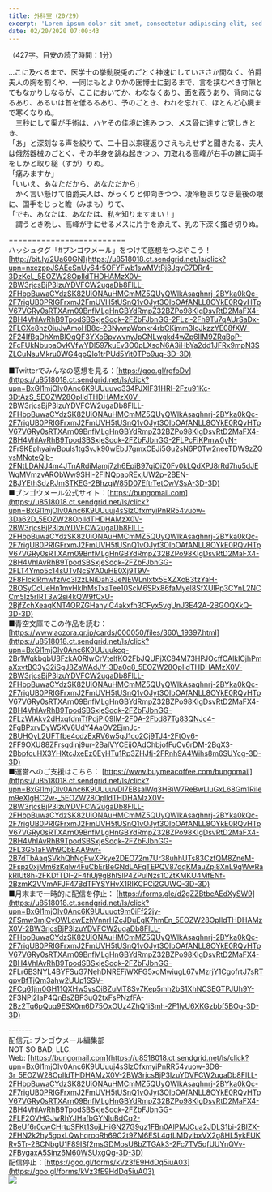 ```yaml
---
title: 外科室（20/29）
excerpt: 'Lorem ipsum dolor sit amet, consectetur adipiscing elit, sed do eiusmod tempor incididunt ut labore et dolore magna aliqua. Praesent elementum facilisis leo vel fringilla est ullamcorper eget. At imperdiet dui accumsan sit amet nulla facilisi morbi tempus.'
date: 02/20/2020 07:00:43
---
```


（427字。目安の読了時間：1分）  
  
…こに及べるまで、医学士の挙動脱兎のごとく神速にしていささか間なく、伯爵夫人の胸を割くや、一同はもとよりかの医博士に到るまで、言を挟むべき寸隙とてもなかりしなるが、ここにおいてか、わななくあり、面を蔽うあり、背向になるあり、あるいは首を低るるあり、予のごとき、われを忘れて、ほとんど心臓まで寒くなりぬ。  
　三秒にして渠が手術は、ハヤその佳境に進みつつ、メス骨に達すと覚しきとき、  
「あ」と深刻なる声を絞りて、二十日以来寝返りさえもえせずと聞きたる、夫人は俄然器械のごとく、その半身を跳ね起きつつ、刀取れる高峰が右手の腕に両手をしかと取り縋（すが）りぬ。  
「痛みますか」  
「いいえ、あなただから、あなただから」  
　かく言い懸けて伯爵夫人は、がっくりと仰向きつつ、凄冷極まりなき最後の眼に、国手をじっと瞻（みまも）りて、  
「でも、あなたは、あなたは、私を知りますまい！」  
　謂うとき晩し、高峰が手にせるメスに片手を添えて、乳の下深く掻き切りぬ。  
  
\=========================  
ハッシュタグ「#ブンゴウメール」をつけて感想をつぶやこう！　  
[http://bit.ly/2Ua60GN](https://u8518018.ct.sendgrid.net/ls/click?upn=nxezppJSAEeSnUy64r5OFYFwb1swMVtRj8JgyC7DRr4-3DzKeL_5EOZW28OpIldTHDHAMzX0V-2BW3rjcsBjP3IzuYDVFCW2ugaDb8FlLL-2FHbpBuwaCYdzSK82UiONAuHMCmMZ5QUyQWlkAsaqhnrj-2BYka0kQc-2F7rigUB0PRlGFrxmJ2FmUVH5tUSnQ1vOJyt3OIbOAfANLL8OYkE0RQvHTpV67VGRy0sRTXArn09BnfMLgHnGBYdRmpZ32BZPo98KIgDsvRtD2MaFX4-2BH4VhlAvRhB9TpodSBSxjeSoqk-2FZbFJbnGG-2FLzl-2Fh9Tu7qAUrSaDx-2FLCXe8hzOiuJvAmoHB8c-2BNywpWpnkr4rbCKjmm3IcJkzzYE08fXW-2F24IfBqDhXmBlOqQF3YXoBpvwvnyJpGNLwgkd4wZp6IIM9ZRqBpP-2FcFUkNbupaOvKVfwYDl597kuEv3O0pLXsoN6A3iHbYa2dd1JFRx9mpN3SZLCuNsuMkru0WG4gpQlo1trPUd5Yit0TPo9ug-3D-3D)  
  
■Twitterでみんなの感想を見る：[https://goo.gl/rgfoDv](https://u8518018.ct.sendgrid.net/ls/click?upn=BxGl1mjOlv0Anc6K9UUuuvo334PJXlF31HRI-2Fzu91Kc-3DtAzS_5EOZW28OpIldTHDHAMzX0V-2BW3rjcsBjP3IzuYDVFCW2ugaDb8FlLL-2FHbpBuwaCYdzSK82UiONAuHMCmMZ5QUyQWlkAsaqhnrj-2BYka0kQc-2F7rigUB0PRlGFrxmJ2FmUVH5tUSnQ1vOJyt3OIbOAfANLL8OYkE0RQvHTpV67VGRy0sRTXArn09BnfMLgHnGBYdRmpZ32BZPo98KIgDsvRtD2MaFX4-2BH4VhlAvRhB9TpodSBSxjeSoqk-2FZbFJbnGG-2FLPcFiKPmw0yN-2Fr9KEphyaiwBpuls1tgSvJk90wEbJ7gmxCEJi5Gu2sN6P0Tw2neeTDW9zZQvsMNoteQjb-2FNtLDANJ4m4JTnARdiMamj7zh6EpiB97giOiZ0Fv0kLQdXPJ8rRd7hu5dJEWqMVmzvARObWw9SHl-2FlNQpapRExjUW2p-2BEN-2BJYEthSdzRJmSTKEG-2BhzgW85D07EftrTetCwVSsA-3D-3D)  
■ブンゴウメール公式サイト：[https://bungomail.com](https://u8518018.ct.sendgrid.net/ls/click?upn=BxGl1mjOlv0Anc6K9UUuuj4sSlzOfxmyiPnRR54vuow-3Da62D_5EOZW28OpIldTHDHAMzX0V-2BW3rjcsBjP3IzuYDVFCW2ugaDb8FlLL-2FHbpBuwaCYdzSK82UiONAuHMCmMZ5QUyQWlkAsaqhnrj-2BYka0kQc-2F7rigUB0PRlGFrxmJ2FmUVH5tUSnQ1vOJyt3OIbOAfANLL8OYkE0RQvHTpV67VGRy0sRTXArn09BnfMLgHnGBYdRmpZ32BZPo98KIgDsvRtD2MaFX4-2BH4VhlAvRhB9TpodSBSxjeSoqk-2FZbFJbnGG-2FLT4Ymo5c14sUTvNcSYA0uHE0Xj9T9V-2F8FIcklRmwfziVo3l2zLNiDah3JeNEWLnIxtx5EXZXoB3tzYaH-2BOSyCcUeHn1mvHkIhMsTxaTee10ScM6SRx86faMyel8SfXUlPp3CYnL2NCCm5Iz5rIRT3w2si4kQW9fCxU-2BjfZchXeaqKNT4ORZGHanyiC4akxfh3CFyx5vgUnJ3E42A-2BGOQXkQ-3D-3D)  
■青空文庫でこの作品を読む：[https://www.aozora.gr.jp/cards/000050/files/360\_19397.html](https://u8518018.ct.sendgrid.net/ls/click?upn=BxGl1mjOlv0Anc6K9UUuukcg-2Br1WqkbqbU8FzkAORlwCrVtelfKO2FbJQUPjXC84M73HPJOcffCAlkICjhPmaXxvtBC3y32iSgJ8ZaWAdJY-3Da0q8_5EOZW28OpIldTHDHAMzX0V-2BW3rjcsBjP3IzuYDVFCW2ugaDb8FlLL-2FHbpBuwaCYdzSK82UiONAuHMCmMZ5QUyQWlkAsaqhnrj-2BYka0kQc-2F7rigUB0PRlGFrxmJ2FmUVH5tUSnQ1vOJyt3OIbOAfANLL8OYkE0RQvHTpV67VGRy0sRTXArn09BnfMLgHnGBYdRmpZ32BZPo98KIgDsvRtD2MaFX4-2BH4VhlAvRhB9TpodSBSxjeSoqk-2FZbFJbnGG-2FLzWlAkv2dHxqfdmTfPdjPi09lM-2F0A-2Fbd87Tg83QNJc4-2FgBPxrvDyW5XV6UdY4AaOV2EjmJc-2BUHOyL2UFTfbe4cdzExRV6w5gJ1co2Cj9TJ4-2FtOv6-2FF9OXU88ZFrsqdinj9ur-2BalVYCEijOAdChbjofFuCv6rDM-2BqX3-2BbpfouHX3YHXtcJxeEz0EyHTu1Rp3ZHJfj-2FRnh9A4Wihs8m6SUYcg-3D-3D)  
■運営へのご支援はこちら： [https://www.buymeacoffee.com/bungomail](https://u8518018.ct.sendgrid.net/ls/click?upn=BxGl1mjOlv0Anc6K9UUuuvDl7EBsalWq3HBiW7ReBwLluGxL68Gm1RiIem9eXlgHC2w-_5EOZW28OpIldTHDHAMzX0V-2BW3rjcsBjP3IzuYDVFCW2ugaDb8FlLL-2FHbpBuwaCYdzSK82UiONAuHMCmMZ5QUyQWlkAsaqhnrj-2BYka0kQc-2F7rigUB0PRlGFrxmJ2FmUVH5tUSnQ1vOJyt3OIbOAfANLL8OYkE0RQvHTpV67VGRy0sRTXArn09BnfMLgHnGBYdRmpZ32BZPo98KIgDsvRtD2MaFX4-2BH4VhlAvRhB9TpodSBSxjeSoqk-2FZbFJbnGG-2FL3G51aFWh9QbEAA9wr-2B7dTbAaqSVkhQhNgFwXPkye2DEO72m7Ur38uhhUTs83CzfQM8ZneM-2Fspz0xjMm6zKqlw4FuCbErBeGNdLAFqTEPQV87dqKMauZpi8XnL9qWwRakRlUt8h-2FKDfTDI-2F4fiUj9gBhISlP4ZPulNzs1CZtKMKU4MfENf-2BzmK2VVmAFJF47BdTFYSYHvX1RIKCPCi2GUWQ-3D-3D)  
■月末まで一時的に配信を停止： [https://forms.gle/d2gZZBtbeAEdXySW9](https://u8518018.ct.sendgrid.net/ls/click?upn=BxGl1mjOlv0Anc6K9UUuuot9m0iFf22jy-2FSmw3mjCyOWLcwEzhVnnrHZcJDuEgK7hmEn_5EOZW28OpIldTHDHAMzX0V-2BW3rjcsBjP3IzuYDVFCW2ugaDb8FlLL-2FHbpBuwaCYdzSK82UiONAuHMCmMZ5QUyQWlkAsaqhnrj-2BYka0kQc-2F7rigUB0PRlGFrxmJ2FmUVH5tUSnQ1vOJyt3OIbOAfANLL8OYkE0RQvHTpV67VGRy0sRTXArn09BnfMLgHnGBYdRmpZ32BZPo98KIgDsvRtD2MaFX4-2BH4VhlAvRhB9TpodSBSxjeSoqk-2FZbFJbnGG-2FLr6BSNYL4BYFSuG7NehDNREFjWXFG5xoMwiugL67vMzrjY1CgofrtJ7sRTgpvBfTjQm3ahw2UUp1SSV-2FCq61jm0GH11QXHw5vsOiBZuMT8Sv7Kep5mh2bS1XhNCSEGTPJUh9Y-2F3NPj2IaP4QnBsZBP3uQ2txFsPNzfFA-2Bz2Tq6pQuq9ESX0m6D75OxOUz4ZhQ1iSmh-2F1lyU6XKGzbbf5BOg-3D-3D)  
  
\-------  
配信元: ブンゴウメール編集部  
NOT SO BAD, LLC.  
Web: [https://bungomail.com](https://u8518018.ct.sendgrid.net/ls/click?upn=BxGl1mjOlv0Anc6K9UUuuj4sSlzOfxmyiPnRR54vuow-3D8-3r_5EOZW28OpIldTHDHAMzX0V-2BW3rjcsBjP3IzuYDVFCW2ugaDb8FlLL-2FHbpBuwaCYdzSK82UiONAuHMCmMZ5QUyQWlkAsaqhnrj-2BYka0kQc-2F7rigUB0PRlGFrxmJ2FmUVH5tUSnQ1vOJyt3OIbOAfANLL8OYkE0RQvHTpV67VGRy0sRTXArn09BnfMLgHnGBYdRmpZ32BZPo98KIgDsvRtD2MaFX4-2BH4VhlAvRhB9TpodSBSxjeSoqk-2FZbFJbnGG-2FLF2OVHGJwRhYJHafbGYNluBdCq2-2BeUf6r0cwCHrtpSFKt1SojLHiGN27G9qz1FBn0AlPMJCua2JDLS1bi-2BlZX-2FHN2k2hy5goxLQwhqrooRh69C2t9ZM6ESL4qfLMDylbxVX2g8HL5ykEUKRv5Tr-2BCNbgU1F89ISf2msGDMosU8bZTGAk3-2Fc7TV5qfUUYnQVv-2FBygaxA5Sinz6M60WSUxgQg-3D-3D)  
配信停止：[https://goo.gl/forms/kVz3fE9HdDq5iuA03](https://goo.gl/forms/kVz3fE9HdDq5iuA03)  
![](https://u8518018.ct.sendgrid.net/wf/open?upn=ypZaqTjaYrwJSsa-2BLe7H7RcvxSux8rtM6dMtnptkxLQMLiJbmQ03whDMSt9-2BvxM-2BKE6ujadHWCHS-2FYDUUXrKB1ko48yvbyCc0cRihB-2Fp5Bay9wjnwFFFSOMUGZ1XsQFLSw-2BcLxQJ-2FKCEDcoi1anZIqyMDwAVjhwKtztMBY9wfhe4G-2BnVcRkbYxP6xu-2FSGzvH5QyBtRv3i4zmJTWiS58rlbTWLyV63GMmr-2BUmFjlgsR0EvwKL3wOtsYvCdgxdlrLJtM-2FU2bU4-2BhV8VVLAux6UHvabl44q5G0kXb7bXExoim99MAZeno73gbBHzjmt1tJ572JGNP8g1IqklWCKQeJJBskBgP8xwAcPiCcTThOdgZXiaiW8HVaptLQnN8eO9ObYpXmzD93pgaZHIfCysfMGGZD8SbWCDpVW0yGfaR5NJUO24L-2Be7Fedd1uHyXBEbRjjymlmDGlahB1MIUk5UjmgCQ-3D-3D)